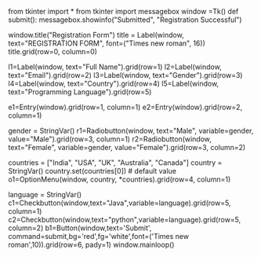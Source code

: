 from tkinter import *
from tkinter import messagebox
window =Tk()
def submit():
    messagebox.showinfo("Submitted", "Registration Successful")

window.title("Registration Form")
title = Label(window, text="REGISTRATION FORM", font=("Times new roman", 16))
title.grid(row=0, column=0)

l1=Label(window, text="Full Name").grid(row=1)
l2=Label(window, text="Email").grid(row=2)
l3=Label(window, text="Gender").grid(row=3)
l4=Label(window, text="Country").grid(row=4)
l5=Label(window, text="Programming Language").grid(row=5)

e1=Entry(window).grid(row=1, column=1)
e2=Entry(window).grid(row=2, column=1)

gender = StringVar()
r1=Radiobutton(window, text="Male", variable=gender, value="Male").grid(row=3, column=1)
r2=Radiobutton(window, text="Female", variable=gender, value="Female").grid(row=3, column=2)

countries = ["India", "USA", "UK", "Australia", "Canada"]
country = StringVar()
country.set(countries[0])  # default value
o1=OptionMenu(window, country, *countries).grid(row=4, column=1)

language = StringVar()
c1=Checkbutton(window,text="Java",variable=language).grid(row=5, column=1)
c2=Checkbutton(window,text="python",variable=language).grid(row=5, column=2)
b1=Button(window,text='Submit', command=submit,bg='red',fg='white',font=('Times new roman',10)).grid(row=6, pady=1)
window.mainloop()
